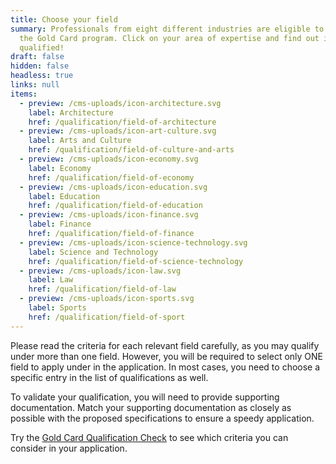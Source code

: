 ```yaml
---
title: Choose your field
summary: Professionals from eight different industries are eligible to apply for
  the Gold Card program. Click on your area of expertise and find out if you are
  qualified!
draft: false
hidden: false
headless: true
links: null
items:
  - preview: /cms-uploads/icon-architecture.svg
    label: Architecture
    href: /qualification/field-of-architecture
  - preview: /cms-uploads/icon-art-culture.svg
    label: Arts and Culture
    href: /qualification/field-of-culture-and-arts
  - preview: /cms-uploads/icon-economy.svg
    label: Economy
    href: /qualification/field-of-economy
  - preview: /cms-uploads/icon-education.svg
    label: Education
    href: /qualification/field-of-education
  - preview: /cms-uploads/icon-finance.svg
    label: Finance
    href: /qualification/field-of-finance
  - preview: /cms-uploads/icon-science-technology.svg
    label: Science and Technology
    href: /qualification/field-of-science-technology
  - preview: /cms-uploads/icon-law.svg
    label: Law
    href: /qualification/field-of-law
  - preview: /cms-uploads/icon-sports.svg
    label: Sports
    href: /qualification/field-of-sport
---
```

Please read the criteria for each relevant field carefully, as you may qualify under more than one field. However, you will be required to select only ONE field to apply under in the application.  In most cases, you need to choose a specific entry in the list of qualifications as well.

To validate your qualification, you will need to provide supporting documentation. Match your supporting documentation as closely as possible with the proposed specifications to ensure a speedy application.

Try the [Gold Card Qualification Check](https://visafinder.tw/gold-card-qualification/) to see which criteria you can consider in your application.